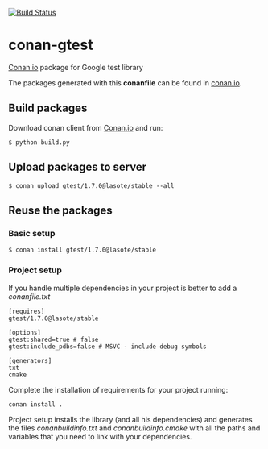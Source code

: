 [![Build Status](https://travis-ci.org/lasote/conan-gtest.svg)](https://travis-ci.org/lasote/conan-gtest)


# conan-gtest

[Conan.io](https://conan.io) package for Google test library

The packages generated with this **conanfile** can be found in [conan.io](https://conan.io/source/gtest/1.7.0/lasote/stable).

## Build packages

Download conan client from [Conan.io](https://conan.io) and run:

    $ python build.py
    
## Upload packages to server

    $ conan upload gtest/1.7.0@lasote/stable --all
    
## Reuse the packages

### Basic setup

    $ conan install gtest/1.7.0@lasote/stable
    
### Project setup

If you handle multiple dependencies in your project is better to add a *conanfile.txt*
    
    [requires]
    gtest/1.7.0@lasote/stable

    [options]
    gtest:shared=true # false
    gtest:include_pdbs=false # MSVC - include debug symbols
    
    [generators]
    txt
    cmake

Complete the installation of requirements for your project running:</small></span>

    conan install . 

Project setup installs the library (and all his dependencies) and generates the files *conanbuildinfo.txt* and *conanbuildinfo.cmake* with all the paths and variables that you need to link with your dependencies.
